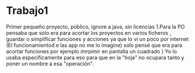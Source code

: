 # Trabajo1
Primer pequeño proyecto, público, ignore a java, sin licencias
1.Para la PO pensaba que solo era para acortar los proyectos en 
varios ficheros , guardar o simplificar funciones y acciones ya
que lo vi un poco por internet (El funcionamientod e las app no
me lo imagine) solo pensé que era para acortar funciones por ejemplo
imrpimir en pantalla un cuadrado ) Yo lo usaba especificamente para eso
para que en la "hoja" no ocupara tanto y poner un nombre
a esa "operación".

